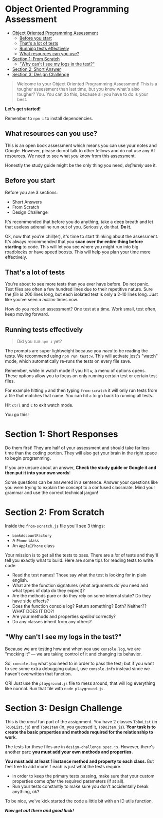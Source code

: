 # Object Oriented Programming Assessment

- [Object Oriented Programming Assessment](#object-oriented-programming-assessment)
  - [Before you start](#before-you-start)
  - [That's a lot of tests](#thats-a-lot-of-tests)
  - [Running tests effectively](#running-tests-effectively)
  - [What resources can you use?](#what-resources-can-you-use)
- [Section 1: From Scratch](#section-1-from-scratch)
  - ["Why can't I see my logs in the test?"](#why-cant-i-see-my-logs-in-the-test)
- [Section 2: Short Answer](#section-2-short-answer)
- [Section 3: Design Challenge](#section-3-design-challenge)


> Welcome to your Object Oriented Programming Assessment! This is a tougher assessment than last time, but you know what's also tougher? You. You can do this, because all you have to do is your best.

**Let's get started!**

Remember to `npm i` to install dependencies.

## What resources can you use?

This is an open book assessment which means you can use your notes and Google. However, please do not talk to other fellows and do not use any AI resources. We need to see what *you* know from this assessment. 

Honestly the study guide might be the only thing you need, *definitely* use it.

## Before you start

Before you are 3 sections:
- Short Answers
- From Scratch
- Design Challenge

It's recommended that before you do anything, take a deep breath and let that useless adrenaline run out of you. Seriously, do that. **Do it.**

Ok, now that you're chill(er), it's time to start thinking about the assessment. It's always recommended that you **scan over the entire thing before starting** to code. This will let you see where you might run into big roadblocks or have speed boosts. This will help you plan your time more effectively.

## That's a lot of tests
You're about to see more tests than you ever have before. Do not panic. Test files are often a few hundred lines due to their repetitive nature. Sure the *file* is 200 lines long, but each isolated test is only a 2-10 lines long. Just like you've seen *a million* times now.

How do you rock an assessment? One test at a time. Work small, test often, keep moving forward.

## Running tests effectively

> Did you run `npm i` yet?

The prompts are super lightweight because you *need* to be reading the tests. We recommend using `npm run test:w`. This will activate jest's "watch" mode, which automatically re-runs the tests on every file save.

Remember, while in watch mode if you hit `w`, a menu of options opens. These options allow you to focus on only running certain test or certain test files.

For example hitting `p` and then typing `from-scratch` it will only run tests from a file that matches that name. You can hit `a` to go back to running all tests.

Hit `ctrl` and `c` to exit watch mode.

You go this!

# Section 1: Short Responses

Do them first! They are half of your assessment and should take far less time than the coding portion. They will also get your brain in the right space to begin programming.

If you are unsure about an answer, **Check the study guide or Google it and then put it into your own words**!

Some questions can be answered in a sentence. Answer your questions like you were trying to explain the concept to a confused classmate. Mind your grammar and use the correct technical jargon!

# Section 2: From Scratch
Inside the `from-scratch.js` file you'll see 3 things:

- `bankAccountFactory`
- A `Phone` class
- An `AppleIPhone` class

Your mission is to get all the tests to pass. There are a *lot* of tests and they'll tell you exactly what to build. Here are some tips for reading tests to write code:

- Read the test names! Those say what the test is looking for in plain english.
- What are the function signatures (what arguments do you need and what types of data do they expect)?
- Are the methods pure or do they rely on some internal state? Do they have side effects?
- Does the function console log? Return something? Both? Neither?? WHAT DOES IT DO?!
- Are your methods and properties *spelled* correctly?
- Do any classes inherit from any others?

## "Why can't I see my logs in the test?"
Because we are testing how and when you use `console.log`, we are "mocking it" — we are taking control of it and changing its behavior. 

So, `console.log` what you need to in order to pass the test; but if you want to see some extra debugging output, use `console.info` instead since we haven't overwritten that function.

OR! Just use the `playground.js` file to mess around, that will log everything like normal. Run that file with `node playground.js`.

# Section 3: Design Challenge
This is the *most* fun part of the assignment. You have 2 classes `ToDoList` (in `ToDoList.js`) and `ToDoItem` (in, you guessed it, `ToDoItem.js`). **Your task is to create the basic properties and methods required for the relationship to work**. 

The tests for these files are in `design-challenge.spec.js`. However, there's another part: **you must add your own methods and properties.**

**You must add at least 1 instance method and property to each class.** But feel free to add more! 1 each is just what the tests require. 
* In order to keep the primary tests passing, make sure that your custom properties come *after* the required parameters (if at all). 
* Run your tests constantly to make sure you don't accidentally break anything, ok?

To be nice, we've kick started the code a little bit with an ID utils function.

_**Now get out there and good luck!**_
